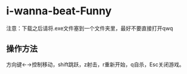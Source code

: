 # i-wanna-beat-Funny

注意：下载之后请将.exe文件塞到一个文件夹里，最好不要直接打开qwq

## 操作方法

方向键←→控制移动，shift跳跃，z射击，r重新开始，q自杀，Esc关闭游戏。
